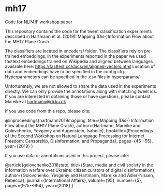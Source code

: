 # mh17
Code for NLP4IF workshop paper


This repository contains the code for the tweet classification experiments described in Hartmann et al. (2019): Mapping (Dis-)Information Flow about the MH17 Plane Crash

The classifiers are located in encoders/ folder. The classifiers rely on pre-trained embeddings, in the experiments reported in the paper we used fasttext embeddings trained on Wikipedia and aligned between languages available here: https://fasttext.cc/docs/en/aligned-vectors.html 
Location of data and embeddings have to be specified in the config.cfg. Hyperparameters can be specified in the .csv files in hyperparams/

Unfortunately, we are not allowed to share the data used in the experiments directly. We can only provide the annotations along with matching tweet ids. If you are interested in obtaining those or have questions, please contact Mareike at hartmann@di.ku.dk

If you use code from this repo, please cite:

@inproceedings{hartmann2019mapping,
  title={Mapping (Dis-) Information Flow about the MH17 Plane Crash},
  author={Hartmann, Mareike and Golovchenko, Yevgeniy and Augenstein, Isabelle},
  booktitle={Proceedings of the Second Workshop on Natural Language Processing for Internet Freedom: Censorship, Disinformation, and Propaganda},
  pages={45--55},
  year={2019}
}


If you use data or annotations used in this project, please cite:

@article{golovchenko2018state,
  title={State, media and civil society in the information warfare over Ukraine: citizen curators of digital disinformation},
  author={Golovchenko, Yevgeniy and Hartmann, Mareike and Adler-Nissen, Rebecca},
  journal={International Affairs},
  volume={95},
  number={5},
  pages={975--994},
  year={2018}
}


